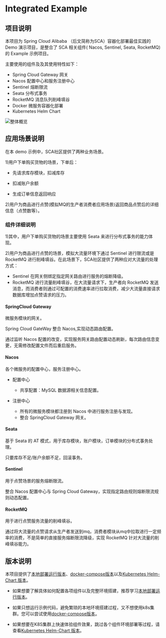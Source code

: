 # Integrated Example

## 项目说明

本项目为 Spring Cloud Alibaba （后文简称为SCA）容器化部署最佳实践的 Demo 演示项目，是整合了 SCA 相关组件( Nacos, Sentinel, Seata, RocketMQ)的 Example 示例项目。

主要使用的组件及及其使用特性如下：

- Spring Cloud Gateway 网关
- Nacos 配置中心和服务注册中心
- Sentinel 熔断限流
- Seata 分布式事务
- RocketMQ 消息队列削峰填谷
- Docker 微服务容器化部署
- Kubernetes Helm Chart 

![整体概览](https://my-img-1.oss-cn-hangzhou.aliyuncs.com/image-20220816004541921.png)

## 应用场景说明

在本 demo 示例中，SCA社区提供了两种业务场景。

1)用户下单购买货物的场景，下单后：

- 先请求库存模块，扣减库存

- 扣减账户余额

- 生成订单信息返回响应

2)用户为商品进行点赞(模拟MQ的生产者消费者应用场景)返回商品点赞后的详细信息（点赞数等）。

### 组件详细说明

1)其中，用户下单购买货物的场景主要使用 Seata 来进行分布式事务的能力体现。

2)用户为商品进行点赞的场景，模拟大流量环境下通过 Sentinel 进行限流或是 RocketMQ 进行削峰填谷。在此场景下，SCA社区提供了两种应对大流量的处理方式：

- Sentinel 在网关侧绑定指定网关路由进行服务的熔断降级。
- RocketMQ 进行流量削峰填谷，在大流量请求下，生产者向 RocketMQ 发送消息，而消费者则通过可配置的消费速率进行拉取消费，减少大流量直接请求数据库增加点赞请求的压力。

#### SpringCloud Gateway

微服务模块的网关。

Spring Cloud GateWay 整合 Nacos,实现动态路由配置。

通过监听 Nacos 配置的改变，实现服务网关路由配置动态刷新，每次路由信息变更，无需修改配置文件而后重启服务。

#### Nacos

各个微服务的配置中心，服务注册中心。

- 配置中心
  - 共享配置：MySQL 数据源相关信息配置。

- 注册中心
  - 所有的微服务模块都注册到 Nacos 中进行服务注册与发现。
  - 整合 SpringCloud Gateway 网关。

#### Seata

基于 Seata 的 AT 模式，用于库存模块，账户模块，订单模块的分布式事务处理。

只要库存不足/账户余额不足，回滚事务。

#### Sentinel

用于点赞场景的服务熔断限流。

整合 Nacos 配置中心与 Spring Cloud Gateway，实现指定路由规则熔断限流规则动态配置。

#### RocketMQ

用于进行点赞服务流量的削峰填谷。

通过将大流量的点赞请求从生产者发送到mq，消费者模块从mq中拉取进行一定频率的消费，不是简单的直接服务熔断限流降级，实现 RocketMQ 针对大流量的削峰填谷能力。

## 版本说明

本项目提供了[本地部署运行版本](local-deployment-zh.md)、[docker-compose版本](docker-compose-deployment-zh.md)以及[Kubernetes Helm-Chart 版本](kubernetes-deployment-zh.md)。

- 如果想要了解具体如何配置各项组件以及完整环境搭建，推荐学习[本地部署运行版本](local-deployment-zh.md)。

- 如果只想运行示例代码，避免繁琐的本地环境搭建过程，又不想使用k8s集群。您可以尝试使用[docker-compose版本](docker-compose-deployment-zh.md)。

- 如果想要在K8S集群上快速体验组件效果，跳过各个组件环境部署等过程，请查看[Kubernetes Helm-Chart 版本](kubernetes-deployment-zh.md)。
